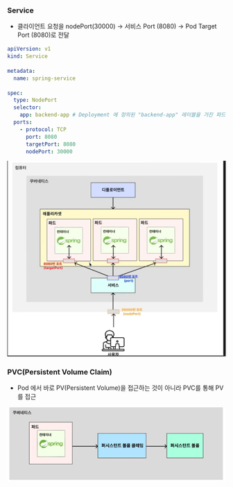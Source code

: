 ### Service
- 클라이언트 요청을 nodePort(30000) -> 서비스 Port (8080) -> Pod Target Port (8080)로 전달 
```yaml
apiVersion: v1
kind: Service

metadata:
  name: spring-service

spec:
  type: NodePort
  selector:
    app: backend-app # Deployment 에 정의된 "backend-app" 레이블을 가진 파드들을 연결
  ports:
    - protocol: TCP
      port: 8080
      targetPort: 8080
      nodePort: 30000
```
![img.png](resources/images/service.png)



### PVC(Persistent Volume Claim)
- Pod 에서 바로 PV(Persistent Volume)을 접근하는 것이 아니라 PVC를 통해 PV를 접근

![img.png](resources/images/pvc.png)